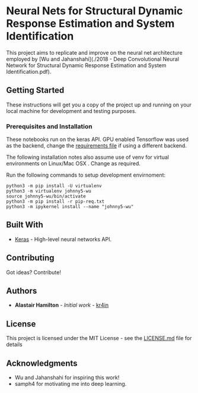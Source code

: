 # Neural Nets for Structural Dynamic Response Estimation and System Identification

This project aims to replicate and improve on the neural net architecture employed by [Wu and Jahanshahi](./2018 - Deep Convolutional Neural Network for Structural Dynamic Response Estimation and System Identification.pdf).

## Getting Started

These instructions will get you a copy of the project up and running on your local machine for development and testing purposes.

### Prerequisites and Installation

These notebooks run on the keras API. GPU enabled Tensorflow was used as the backend, change the [requirements file](./pip-req.txt) if using a different backend.

The following installation notes also assume use of venv for virtual environments on Linux/Mac OSX . Change as required.

Run the following commands to setup development envirnoment:

```
python3 -m pip install -U virtualenv
python3 -m virtualenv johnny5-wu
source johnny5-wu/bin/activate
python3 -m pip install -r pip-req.txt
python3 -m ipykernel install --name "johnny5-wu"
```

## Built With

* [Keras](https://keras.io/) - High-level neural networks API.

## Contributing

Got ideas? Contribute!

## Authors

* **Alastair Hamilton** - *Initial work* - [kr4in](https://github.com/kr4in)

## License

This project is licensed under the MIT License - see the [LICENSE.md](./LICENSE.md) file for details

## Acknowledgments

* Wu and Jahanshahi for inspiring this work!
* samph4 for motivating me into deep learning.
